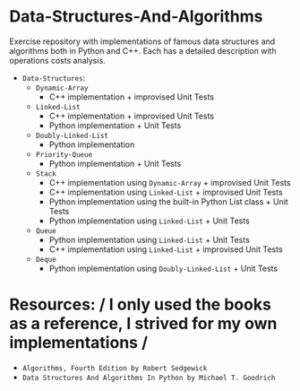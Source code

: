 # Data-Structures-And-Algorithms

Exercise repository with implementations of famous data structures and algorithms both in Python and C++.
Each has a detailed description with operations costs analysis.
* `Data-Structures`:
  - `Dynamic-Array`
    - C++ implementation + improvised Unit Tests
  - `Linked-List`
    - C++ implementation + improvised Unit Tests
    - Python implementation + Unit Tests
  - `Doubly-Linked-List`
    - Python implementation
  - `Priority-Queue`
    - Python implementation + Unit Tests
  - `Stack`
    - C++ implementation using `Dynamic-Array` + improvised Unit Tests
    - C++ implementation using `Linked-List`   + improvised Unit Tests
    - Python implementation using the built-in Python List class + Unit Tests
    - Python implementation using `Linked-List` + Unit Tests
  - `Queue`
    - Python implementation using `Linked-List` + Unit Tests
    - C++ implementation using `Linked-List` + improvised Unit Tests
  - `Deque`
    - Python implementation using `Doubly-Linked-List` + Unit Tests


# Resources: / I only used the books as a reference, I strived for my own implementations /
* `Algorithms, Fourth Edition by Robert Sedgewick`
* `Data Structures And Algorithms In Python by Michael T. Goodrich`
